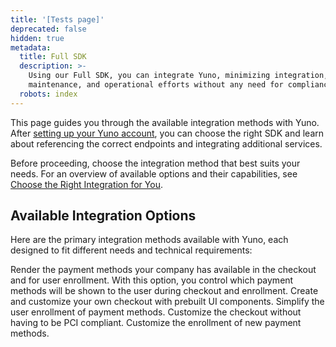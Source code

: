 ```yaml
---
title: '[Tests page]'
deprecated: false
hidden: true
metadata:
  title: Full SDK
  description: >-
    Using our Full SDK, you can integrate Yuno, minimizing integration,
    maintenance, and operational efforts without any need for compliance.
  robots: index
---
```

This page guides you through the available integration methods with Yuno. After [setting up your Yuno account](doc:step-1-set-up-your-account), you can choose the right SDK and learn about referencing the correct endpoints and integrating additional services.

Before proceeding, choose the integration method that best suits your needs. For an overview of available options and their capabilities, see [Choose the Right Integration for You](doc:choose-the-right-integration-for-you).

## Available Integration Options

Here are the primary integration methods available with Yuno, each designed to fit different needs and technical requirements:

<Shelf classname="link_cards_container">
  <YunoCard title="Full SDK" href="/docs/full-checkout-sdk">
    Render the payment methods your company has available in the checkout and for user enrollment.
  </YunoCard>

  <YunoCard title="Lite SDK (Payment)" href="/docs/lite-checkout-sdk">
    With this option, you control which payment methods will be shown to the user during checkout and enrollment.
  </YunoCard>

  <YunoCard title="Secure Fields (Payment - Enrollment)" href="/docs/secure-fields-checkout-sdk">
    Create and customize your own checkout with prebuilt UI components.
  </YunoCard>

  <YunoCard title="Lite SDK (Enrollment)" href="/docs/lite-checkout-sdk">
    Simplify the user enrollment of payment methods.
  </YunoCard>

  <YunoCard title="Headless SDK (Payment)" href="/docs/headless-sdk-payment">
    Customize the checkout without having to be PCI compliant.
  </YunoCard>

  <YunoCard title="Headless SDK (Enrollment)" href="/docs/headless-sdk-enrollment">
    Customize the enrollment of new payment methods.
  </YunoCard>
</Shelf>